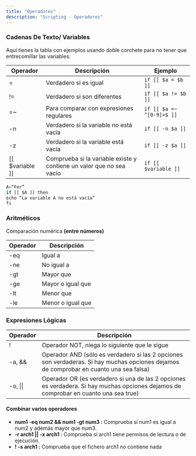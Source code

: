 ```yaml
---
title: "Operadores"
description: "Scripting - Operadores"
---
```


### Cadenas De Texto/ Variables

Aquí tienes la tabla con ejemplos usando doble corchete para no tener que entrecomillar las variables:

| **Operador**     | **Descripción**                                                                                      | **Ejemplo**                                      |
|------------------|------------------------------------------------------------------------------------------------------|--------------------------------------------------|
| =                | Verdadero si es igual                                                                                | `if [[ $a = $b ]]`                               |
| !=               | Verdadero si son diferentes                                                                          | `if [[ $a != $b ]]`                              |
| =~               | Para comparar con expresiones regulares                                                              | `if [[ $a =~ ^[0-9]+$ ]]`                        |
| -n               | Verdadero si la variable no está vacía                                                               | `if [[ -n $a ]]`                                 |
| -z               | Verdadero si la variable está vacía                                                                  | `if [[ -z $a ]]`                                 |
| [[ $variable ]]  | Comprueba si la variable existe y contiene un valor que no sea vacío                                 | `if [[ $variable ]]`                             |


```js
A=“Fer”
if [[ $A ]] then
echo “La variable A no está vacía”
fi
```

### Aritméticos

Comparación numérica **(entre números)**

| **Operador** | **Descripción**           |
|--------------|---------------------------|
| -eq          | Igual a                   |
| -ne          | No igual a                |
| -gt          | Mayor que                 |
| -ge          | Mayor o igual que         |
| -lt          | Menor que                 |
| -le          | Menor o igual que         |


### Expresiones Lógicas

| **Operador** | **Descripción**                                                                                      |
|--------------|------------------------------------------------------------------------------------------------------|
| !            | Operador NOT, niega lo siguiente que le sigue                                                        |
| -a, &&       | Operador AND (sólo es verdadero si las 2 opciones son verdaderas. Si hay muchas opciones dejamos de comprobar en cuanto una sea falsa) |
| -o, \|\|     | Operador OR (es verdadero si una de las 2 opciones es verdadera. Si hay muchas opciones dejamos de comprobar en cuanto una sea true) |


#### Combinar varios operadores
- **num1 -eq num2 && num1 -gt num3 :** Comprueba si num1 es igual a num2 y además mayor que num3.
- **-r arch1 || -x arch1 :** Comprueba si arch1 tiene permisos de lectura o de ejecución. 
- **! -s arch1 :** Comprueba que el fichero arch1 no contiene nada

